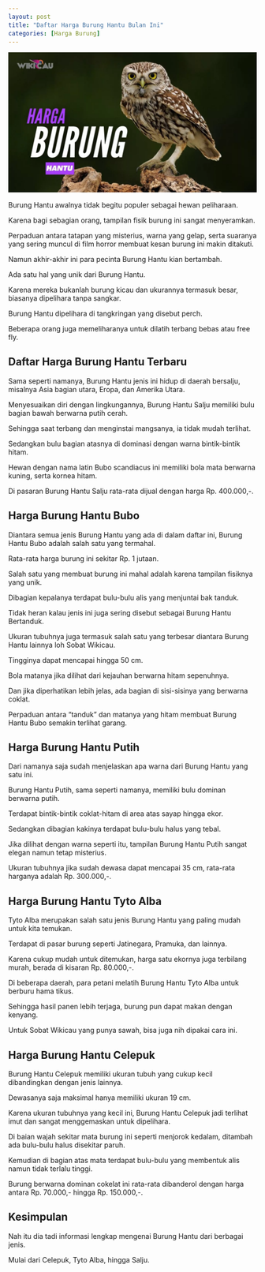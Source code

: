 ```yaml
---
layout: post
title: "Daftar Harga Burung Hantu Bulan Ini"
categories: [Harga Burung]
---
```


![Daftar Harga Burung Hantu Bulan Ini](/images/harga-burung-hantu.webp)

Burung Hantu awalnya tidak begitu populer sebagai hewan peliharaan.

Karena bagi sebagian orang, tampilan fisik burung ini sangat menyeramkan.

Perpaduan antara tatapan yang misterius, warna yang gelap, serta suaranya yang sering muncul di film horror membuat kesan burung ini makin ditakuti.

Namun akhir-akhir ini para pecinta Burung Hantu kian bertambah.

Ada satu hal yang unik dari Burung Hantu.

Karena mereka bukanlah burung kicau dan ukurannya termasuk besar, biasanya dipelihara tanpa sangkar.

Burung Hantu dipelihara di tangkringan yang disebut perch.

Beberapa orang juga memeliharanya untuk dilatih terbang bebas atau free fly.

## Daftar Harga Burung Hantu Terbaru

Sama seperti namanya, Burung Hantu jenis ini hidup di daerah bersalju, misalnya Asia bagian utara, Eropa, dan Amerika Utara.

Menyesuaikan diri dengan lingkungannya, Burung Hantu Salju memiliki bulu bagian bawah berwarna putih cerah.

Sehingga saat terbang dan menginstai mangsanya, ia tidak mudah terlihat.

Sedangkan bulu bagian atasnya di dominasi dengan warna bintik-bintik hitam.

Hewan dengan nama latin Bubo scandiacus ini memiliki bola mata berwarna kuning, serta kornea hitam.

Di pasaran Burung Hantu Salju rata-rata dijual dengan harga Rp. 400.000,-.

## Harga Burung Hantu Bubo

Diantara semua jenis Burung Hantu yang ada di dalam daftar ini, Burung Hantu Bubo adalah salah satu yang termahal.

Rata-rata harga burung ini sekitar Rp. 1 jutaan.

Salah satu yang membuat burung ini mahal adalah karena tampilan fisiknya yang unik.

Dibagian kepalanya terdapat bulu-bulu alis yang menjuntai bak tanduk.

Tidak heran kalau jenis ini juga sering disebut sebagai Burung Hantu Bertanduk.

Ukuran tubuhnya juga termasuk salah satu yang terbesar diantara Burung Hantu lainnya loh Sobat Wikicau.

Tingginya dapat mencapai hingga 50 cm.

Bola matanya jika dilihat dari kejauhan berwarna hitam sepenuhnya.

Dan jika diperhatikan lebih jelas, ada bagian di sisi-sisinya yang berwarna coklat.

Perpaduan antara “tanduk” dan matanya yang hitam membuat Burung Hantu Bubo semakin terlihat garang.

## Harga Burung Hantu Putih

Dari namanya saja sudah menjelaskan apa warna dari Burung Hantu yang satu ini.

Burung Hantu Putih, sama seperti namanya, memiliki bulu dominan berwarna putih.

Terdapat bintik-bintik coklat-hitam di area atas sayap hingga ekor.

Sedangkan dibagian kakinya terdapat bulu-bulu halus yang tebal.

Jika dilihat dengan warna seperti itu, tampilan Burung Hantu Putih sangat  elegan namun tetap misterius.

Ukuran tubuhnya jika sudah dewasa dapat mencapai 35 cm, rata-rata harganya adalah Rp. 300.000,-.

## Harga Burung Hantu Tyto Alba

Tyto Alba merupakan salah satu jenis Burung Hantu yang paling mudah untuk kita temukan.

Terdapat di pasar burung seperti Jatinegara, Pramuka, dan lainnya.

Karena cukup mudah untuk ditemukan, harga satu ekornya juga terbilang murah, berada di kisaran Rp. 80.000,-.

Di beberapa daerah, para petani melatih Burung Hantu Tyto Alba untuk berburu hama tikus.

Sehingga hasil panen lebih terjaga, burung pun dapat makan dengan kenyang.

Untuk Sobat Wikicau yang punya sawah, bisa juga nih dipakai cara ini.

## Harga Burung Hantu Celepuk

Burung Hantu Celepuk memiliki ukuran tubuh yang cukup kecil dibandingkan dengan jenis lainnya.

Dewasanya saja maksimal hanya memiliki ukuran 19 cm.

Karena ukuran tubuhnya yang kecil ini, Burung Hantu Celepuk jadi terlihat imut dan sangat menggemaskan untuk dipelihara.

Di baian wajah sekitar mata burung ini seperti menjorok kedalam, ditambah ada bulu-bulu halus disekitar paruh.

Kemudian di bagian atas mata terdapat bulu-bulu yang membentuk alis namun tidak terlalu tinggi.

Burung berwarna dominan cokelat ini rata-rata dibanderol dengan harga antara Rp. 70.000,- hingga Rp. 150.000,-.

## Kesimpulan

Nah itu dia tadi informasi lengkap mengenai Burung Hantu dari berbagai jenis.

Mulai dari Celepuk, Tyto Alba, hingga Salju.